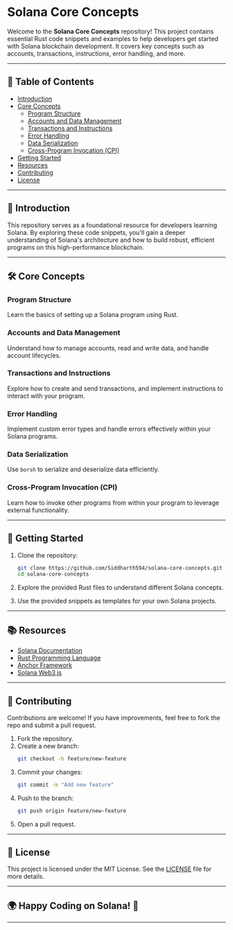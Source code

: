 
# Solana Core Concepts

Welcome to the **Solana Core Concepts** repository! This project contains essential Rust code snippets and examples to help developers get started with Solana blockchain development. It covers key concepts such as accounts, transactions, instructions, error handling, and more.

---

## 📖 Table of Contents

- [Introduction](#introduction)
- [Core Concepts](#core-concepts)
  - [Program Structure](#program-structure)
  - [Accounts and Data Management](#accounts-and-data-management)
  - [Transactions and Instructions](#transactions-and-instructions)
  - [Error Handling](#error-handling)
  - [Data Serialization](#data-serialization)
  - [Cross-Program Invocation (CPI)](#cross-program-invocation-cpi)
- [Getting Started](#getting-started)
- [Resources](#resources)
- [Contributing](#contributing)
- [License](#license)

---

## 🌟 Introduction

This repository serves as a foundational resource for developers learning Solana. By exploring these code snippets, you'll gain a deeper understanding of Solana's architecture and how to build robust, efficient programs on this high-performance blockchain.

---

## 🛠 Core Concepts

### Program Structure

Learn the basics of setting up a Solana program using Rust.

### Accounts and Data Management

Understand how to manage accounts, read and write data, and handle account lifecycles.

### Transactions and Instructions

Explore how to create and send transactions, and implement instructions to interact with your program.

### Error Handling

Implement custom error types and handle errors effectively within your Solana programs.

### Data Serialization

Use `borsh` to serialize and deserialize data efficiently.

### Cross-Program Invocation (CPI)

Learn how to invoke other programs from within your program to leverage external functionality.

---

## 🚀 Getting Started

1. Clone the repository:
    ```bash
    git clone https://github.com/Siddharth594/solana-core-concepts.git
    cd solana-core-concepts
    ```

2. Explore the provided Rust files to understand different Solana concepts.

3. Use the provided snippets as templates for your own Solana projects.

---

## 📚 Resources

- [Solana Documentation](https://docs.solana.com/)
- [Rust Programming Language](https://www.rust-lang.org/)
- [Anchor Framework](https://book.anchor-lang.com/)
- [Solana Web3.js](https://solana-labs.github.io/solana-web3.js/)

---

## 🤝 Contributing

Contributions are welcome! If you have improvements, feel free to fork the repo and submit a pull request.

1. Fork the repository.
2. Create a new branch:
    ```bash
    git checkout -b feature/new-feature
    ```
3. Commit your changes:
    ```bash
    git commit -m "Add new feature"
    ```
4. Push to the branch:
    ```bash
    git push origin feature/new-feature
    ```
5. Open a pull request.

---

## 📝 License

This project is licensed under the MIT License. See the [LICENSE](./LICENSE) file for more details.

---

## 🌍 Happy Coding on Solana! 🚀

---
